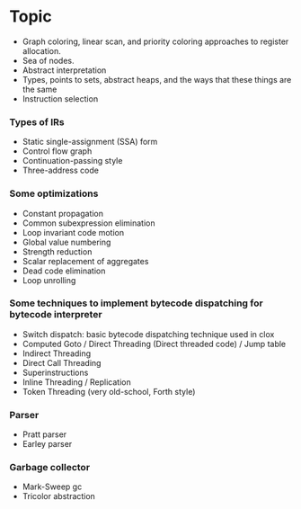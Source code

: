 # Topic

- Graph coloring, linear scan, and priority coloring approaches to register allocation.
- Sea of nodes.
- Abstract interpretation
- Types, points to sets, abstract heaps, and the ways that these things are the same
- Instruction selection

### Types of IRs

- Static single-assignment (SSA) form
- Control flow graph
- Continuation-passing style
- Three-address code

### Some optimizations

- Constant propagation
- Common subexpression elimination
- Loop invariant code motion
- Global value numbering
- Strength reduction
- Scalar replacement of aggregates
- Dead code elimination
- Loop unrolling

### Some techniques to implement bytecode dispatching for bytecode interpreter
- Switch dispatch: basic bytecode dispatching technique used in clox
- Computed Goto / Direct Threading (Direct threaded code) / Jump table
- Indirect Threading
- Direct Call Threading
- Superinstructions
- Inline Threading / Replication
- Token Threading (very old-school, Forth style)

### Parser
- Pratt parser
- Earley parser

### Garbage collector
- Mark-Sweep gc
- Tricolor abstraction